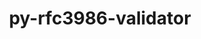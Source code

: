 ---
title: "py-rfc3986-validator"
layout: cache
categories: [package, develop-2024-10-27]
meta: {"versions": ["0.1.1"], "compilers": ["gcc@=11.1.0", "gcc@=11.4.0", "gcc@=9.4.0", "oneapi@=2024.2.1"], "oss": ["ubuntu20.04", "ubuntu22.04"], "platforms": ["linux"], "targets": ["neoverse_v1", "neoverse_v2", "ppc64le", "x86_64_v3"], "stacks": ["data-vis-sdk", "e4s", "e4s-neoverse-v2", "e4s-neoverse_v1", "e4s-oneapi", "e4s-power", "root"], "num_specs": 14, "num_specs_by_stack": {"e4s-power": 2, "root": 14, "data-vis-sdk": 2, "e4s-neoverse_v1": 2, "e4s-neoverse-v2": 2, "e4s": 3, "e4s-oneapi": 3}}
spec_details: [{"hash": "tlmbepm5fetbutk3faghxdkpypxh7zt5", "compiler": "gcc@=9.4.0", "versions": ["0.1.1"], "os": "ubuntu20.04", "platform": "linux", "target": "ppc64le", "variants": ["build_system=python_pip"], "stacks": ["e4s-power", "root"], "size": "-", "tarball": "https://binaries.spack.io/develop-2024-10-27/build_cache/linux-ubuntu20.04-ppc64le/gcc-9.4.0/py-rfc3986-validator-0.1.1/linux-ubuntu20.04-ppc64le-gcc-9.4.0-py-rfc3986-validator-0.1.1-tlmbepm5fetbutk3faghxdkpypxh7zt5.spack"}, {"hash": "iqnbqtfkrgjn4b5al5vs45hli5nqbgvq", "compiler": "gcc@=9.4.0", "versions": ["0.1.1"], "os": "ubuntu20.04", "platform": "linux", "target": "ppc64le", "variants": ["build_system=python_pip"], "stacks": ["e4s-power", "root"], "size": "-", "tarball": "https://binaries.spack.io/develop-2024-10-27/build_cache/linux-ubuntu20.04-ppc64le/gcc-9.4.0/py-rfc3986-validator-0.1.1/linux-ubuntu20.04-ppc64le-gcc-9.4.0-py-rfc3986-validator-0.1.1-iqnbqtfkrgjn4b5al5vs45hli5nqbgvq.spack"}, {"hash": "nrwvxidxxvzurdpreoskt7d66r3pqnzw", "compiler": "gcc@=11.1.0", "versions": ["0.1.1"], "os": "ubuntu20.04", "platform": "linux", "target": "x86_64_v3", "variants": ["build_system=python_pip"], "stacks": ["data-vis-sdk", "root"], "size": "-", "tarball": "https://binaries.spack.io/develop-2024-10-27/build_cache/linux-ubuntu20.04-x86_64_v3/gcc-11.1.0/py-rfc3986-validator-0.1.1/linux-ubuntu20.04-x86_64_v3-gcc-11.1.0-py-rfc3986-validator-0.1.1-nrwvxidxxvzurdpreoskt7d66r3pqnzw.spack"}, {"hash": "m22fp6eeq5gvluez33lpvippzoeumqln", "compiler": "gcc@=11.1.0", "versions": ["0.1.1"], "os": "ubuntu20.04", "platform": "linux", "target": "x86_64_v3", "variants": ["build_system=python_pip"], "stacks": ["data-vis-sdk", "root"], "size": "-", "tarball": "https://binaries.spack.io/develop-2024-10-27/build_cache/linux-ubuntu20.04-x86_64_v3/gcc-11.1.0/py-rfc3986-validator-0.1.1/linux-ubuntu20.04-x86_64_v3-gcc-11.1.0-py-rfc3986-validator-0.1.1-m22fp6eeq5gvluez33lpvippzoeumqln.spack"}, {"hash": "uyyxxojyjt7qm4rldyevpn455cmvblyo", "compiler": "gcc@=11.4.0", "versions": ["0.1.1"], "os": "ubuntu22.04", "platform": "linux", "target": "neoverse_v1", "variants": ["build_system=python_pip"], "stacks": ["e4s-neoverse_v1", "root"], "size": "-", "tarball": "https://binaries.spack.io/develop-2024-10-27/build_cache/linux-ubuntu22.04-neoverse_v1/gcc-11.4.0/py-rfc3986-validator-0.1.1/linux-ubuntu22.04-neoverse_v1-gcc-11.4.0-py-rfc3986-validator-0.1.1-uyyxxojyjt7qm4rldyevpn455cmvblyo.spack"}, {"hash": "aafmph4nddkd35g655wp2efkrzadxnjq", "compiler": "gcc@=11.4.0", "versions": ["0.1.1"], "os": "ubuntu22.04", "platform": "linux", "target": "neoverse_v1", "variants": ["build_system=python_pip"], "stacks": ["e4s-neoverse_v1", "root"], "size": "-", "tarball": "https://binaries.spack.io/develop-2024-10-27/build_cache/linux-ubuntu22.04-neoverse_v1/gcc-11.4.0/py-rfc3986-validator-0.1.1/linux-ubuntu22.04-neoverse_v1-gcc-11.4.0-py-rfc3986-validator-0.1.1-aafmph4nddkd35g655wp2efkrzadxnjq.spack"}, {"hash": "bejqoiufd4zlyld5pkqx72swu5zxaquf", "compiler": "gcc@=11.4.0", "versions": ["0.1.1"], "os": "ubuntu22.04", "platform": "linux", "target": "neoverse_v2", "variants": ["build_system=python_pip"], "stacks": ["e4s-neoverse-v2", "root"], "size": "-", "tarball": "https://binaries.spack.io/develop-2024-10-27/build_cache/linux-ubuntu22.04-neoverse_v2/gcc-11.4.0/py-rfc3986-validator-0.1.1/linux-ubuntu22.04-neoverse_v2-gcc-11.4.0-py-rfc3986-validator-0.1.1-bejqoiufd4zlyld5pkqx72swu5zxaquf.spack"}, {"hash": "vldz5c5aqxcsph4oqy6p2qpumv3iaiqj", "compiler": "gcc@=11.4.0", "versions": ["0.1.1"], "os": "ubuntu22.04", "platform": "linux", "target": "neoverse_v2", "variants": ["build_system=python_pip"], "stacks": ["e4s-neoverse-v2", "root"], "size": "-", "tarball": "https://binaries.spack.io/develop-2024-10-27/build_cache/linux-ubuntu22.04-neoverse_v2/gcc-11.4.0/py-rfc3986-validator-0.1.1/linux-ubuntu22.04-neoverse_v2-gcc-11.4.0-py-rfc3986-validator-0.1.1-vldz5c5aqxcsph4oqy6p2qpumv3iaiqj.spack"}, {"hash": "tpcild7sewohh57fpt2nqsa3uhlbdd73", "compiler": "gcc@=11.4.0", "versions": ["0.1.1"], "os": "ubuntu22.04", "platform": "linux", "target": "x86_64_v3", "variants": ["build_system=python_pip"], "stacks": ["e4s", "root"], "size": "-", "tarball": "https://binaries.spack.io/develop-2024-10-27/build_cache/linux-ubuntu22.04-x86_64_v3/gcc-11.4.0/py-rfc3986-validator-0.1.1/linux-ubuntu22.04-x86_64_v3-gcc-11.4.0-py-rfc3986-validator-0.1.1-tpcild7sewohh57fpt2nqsa3uhlbdd73.spack"}, {"hash": "olk4c4kscvvaishla2rhv52pk2qo5wdg", "compiler": "gcc@=11.4.0", "versions": ["0.1.1"], "os": "ubuntu22.04", "platform": "linux", "target": "x86_64_v3", "variants": ["build_system=python_pip"], "stacks": ["e4s", "root"], "size": "-", "tarball": "https://binaries.spack.io/develop-2024-10-27/build_cache/linux-ubuntu22.04-x86_64_v3/gcc-11.4.0/py-rfc3986-validator-0.1.1/linux-ubuntu22.04-x86_64_v3-gcc-11.4.0-py-rfc3986-validator-0.1.1-olk4c4kscvvaishla2rhv52pk2qo5wdg.spack"}, {"hash": "f2pkdi54du6mvj4jo7je3xihyzqy4o6h", "compiler": "gcc@=11.4.0", "versions": ["0.1.1"], "os": "ubuntu22.04", "platform": "linux", "target": "x86_64_v3", "variants": ["build_system=python_pip"], "stacks": ["e4s", "root"], "size": "-", "tarball": "https://binaries.spack.io/develop-2024-10-27/build_cache/linux-ubuntu22.04-x86_64_v3/gcc-11.4.0/py-rfc3986-validator-0.1.1/linux-ubuntu22.04-x86_64_v3-gcc-11.4.0-py-rfc3986-validator-0.1.1-f2pkdi54du6mvj4jo7je3xihyzqy4o6h.spack"}, {"hash": "o5d63mjuxbvrojlfsuvgeypxfszy5avr", "compiler": "oneapi@=2024.2.1", "versions": ["0.1.1"], "os": "ubuntu22.04", "platform": "linux", "target": "x86_64_v3", "variants": ["build_system=python_pip"], "stacks": ["root", "e4s-oneapi"], "size": "-", "tarball": "https://binaries.spack.io/develop-2024-10-27/build_cache/linux-ubuntu22.04-x86_64_v3/oneapi-2024.2.1/py-rfc3986-validator-0.1.1/linux-ubuntu22.04-x86_64_v3-oneapi-2024.2.1-py-rfc3986-validator-0.1.1-o5d63mjuxbvrojlfsuvgeypxfszy5avr.spack"}, {"hash": "vnkmdkbovw4vykw5qxi5wqg6ylwqkupz", "compiler": "oneapi@=2024.2.1", "versions": ["0.1.1"], "os": "ubuntu22.04", "platform": "linux", "target": "x86_64_v3", "variants": ["build_system=python_pip"], "stacks": ["root", "e4s-oneapi"], "size": "-", "tarball": "https://binaries.spack.io/develop-2024-10-27/build_cache/linux-ubuntu22.04-x86_64_v3/oneapi-2024.2.1/py-rfc3986-validator-0.1.1/linux-ubuntu22.04-x86_64_v3-oneapi-2024.2.1-py-rfc3986-validator-0.1.1-vnkmdkbovw4vykw5qxi5wqg6ylwqkupz.spack"}, {"hash": "filzosqvpqejekvojqkpllkd7onzsjvi", "compiler": "oneapi@=2024.2.1", "versions": ["0.1.1"], "os": "ubuntu22.04", "platform": "linux", "target": "x86_64_v3", "variants": ["build_system=python_pip"], "stacks": ["root", "e4s-oneapi"], "size": "-", "tarball": "https://binaries.spack.io/develop-2024-10-27/build_cache/linux-ubuntu22.04-x86_64_v3/oneapi-2024.2.1/py-rfc3986-validator-0.1.1/linux-ubuntu22.04-x86_64_v3-oneapi-2024.2.1-py-rfc3986-validator-0.1.1-filzosqvpqejekvojqkpllkd7onzsjvi.spack"}]
---